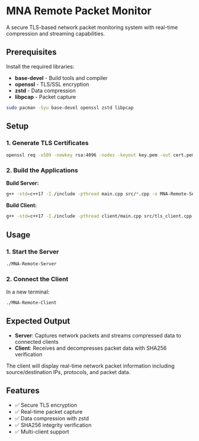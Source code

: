 # MNA Remote Packet Monitor

A secure TLS-based network packet monitoring system with real-time compression and streaming capabilities.

## Prerequisites

Install the required libraries:
- **base-devel** - Build tools and compiler
- **openssl** - TLS/SSL encryption
- **zstd** - Data compression
- **libpcap** - Packet capture

```bash
sudo pacman -Syu base-devel openssl zstd libpcap
```

## Setup

### 1. Generate TLS Certificates

```bash
openssl req -x509 -newkey rsa:4096 -nodes -keyout key.pem -out cert.pem -days 365
```

### 2. Build the Applications

**Build Server:**
```bash
g++ -std=c++17 -I./include -pthread main.cpp src/*.cpp -o MNA-Remote-Server -lssl -lcrypto -lzstd
```

**Build Client:**
```bash
g++ -std=c++17 -I./include -pthread client/main.cpp src/tls_client.cpp src/compress.cpp src/crypto.cpp src/checksum.cpp -o MNA-Remote-Client -lssl -lcrypto -lzstd
```

## Usage

### 1. Start the Server
```bash
./MNA-Remote-Server
```

### 2. Connect the Client
In a new terminal:
```bash
./MNA-Remote-Client
```

## Expected Output

- **Server**: Captures network packets and streams compressed data to connected clients
- **Client**: Receives and decompresses packet data with SHA256 verification

The client will display real-time network packet information including source/destination IPs, protocols, and packet data.

## Features

- ✅ Secure TLS encryption
- ✅ Real-time packet capture
- ✅ Data compression with zstd
- ✅ SHA256 integrity verification
- ✅ Multi-client support